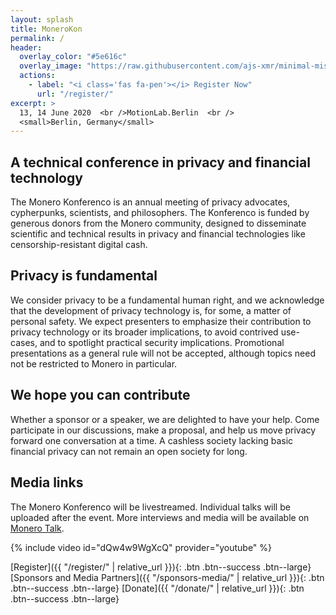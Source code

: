 ```yaml
---
layout: splash
title: MoneroKon
permalink: /
header:
  overlay_color: "#5e616c"
  overlay_image: "https://raw.githubusercontent.com/ajs-xmr/minimal-mistakes/master/assets/images/berlin-banner.jpg"
  actions:
    - label: "<i class='fas fa-pen'></i> Register Now"
      url: "/register/"
excerpt: >
  13, 14 June 2020  <br />MotionLab.Berlin  <br />
  <small>Berlin, Germany</small>
---
```


## A technical conference in privacy and financial technology

The Monero Konferenco is an annual meeting of privacy advocates, cypherpunks,  scientists, and philosophers. The Konferenco is funded by generous donors from the Monero community, designed to disseminate scientific and technical results in privacy and financial technologies like censorship-resistant digital cash.

## Privacy is fundamental

We consider privacy to be a fundamental human right, and we acknowledge that the development of privacy technology is, for some, a matter of personal safety. We expect presenters to emphasize their contribution to privacy technology or its broader implications, to avoid contrived use-cases, and to spotlight practical security implications. Promotional presentations as a general rule will not be accepted, although topics need not be restricted to Monero in particular.

## We hope you can contribute

Whether a sponsor or a speaker, we are delighted to have your help. Come participate in our discussions, make a proposal, and help us move privacy forward one conversation at a time. A cashless society lacking basic financial privacy can not remain an open society for long.


## Media links

The Monero Konferenco will be livestreamed. Individual talks will be uploaded after the event. More interviews and media will be available on [Monero Talk](https://www.youtube.com/channel/UC3Hx81QYLoEQkm3vyl4N4eQ).

{% include video id="dQw4w9WgXcQ" provider="youtube" %}

[Register]({{ "/register/" | relative_url }}){: .btn .btn--success .btn--large} [Sponsors and Media Partners]({{ "/sponsors-media/" | relative_url }}){: .btn .btn--success .btn--large} [Donate]({{ "/donate/" | relative_url }}){: .btn .btn--success .btn--large}
